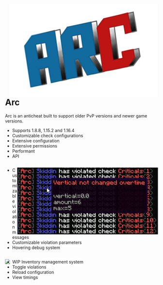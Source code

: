 <img align="right" src="test.png">

# Arc
Arc is an anticheat built to support older PvP versions and newer game versions.

* Supports 1.8.8, 1.15.2 and 1.16.4
* Customizable check configurations
* Extensive configuration
* Extensive permissions
* Performant
* API
##

<img align="right" src="violationdebug.png">

* Customizable violation messages
* Customizable violation parameters
* Hovering debug system
##

<img align="left" src="https://i.imgur.com/P4otxe9.png">

* WIP Inventory management system
* Toggle violations
* Reload configuration
* View timings
